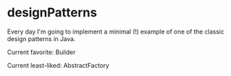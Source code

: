 # designPatterns
Every day I'm going to implement a minimal (!) example of one of the classic design patterns in Java. 

Current favorite:     Builder 

Current least-liked:  AbstractFactory
